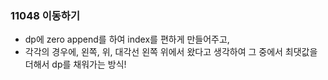 ### 11048 이동하기

- dp에 zero append를 하여 index를 편하게 만들어주고,
- 각각의 경우에, 왼쪽, 위, 대각선 왼쪽 위에서 왔다고 생각하여 그 중에서 최댓값을 더해서 dp를 채워가는 방식!
